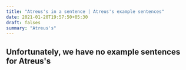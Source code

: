 ```yaml
---
title: "Atreus's in a sentence | Atreus's example sentences"
date: 2021-01-20T19:57:50+05:30
draft: falses
summary: "Atreus's"
---
```

## Unfortunately, we have no example sentences for Atreus's                 

